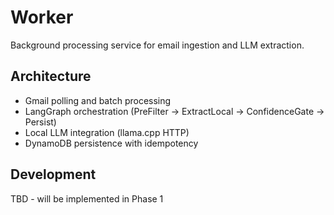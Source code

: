 # Worker

Background processing service for email ingestion and LLM extraction.

## Architecture
- Gmail polling and batch processing
- LangGraph orchestration (PreFilter → ExtractLocal → ConfidenceGate → Persist)
- Local LLM integration (llama.cpp HTTP)
- DynamoDB persistence with idempotency

## Development
TBD - will be implemented in Phase 1